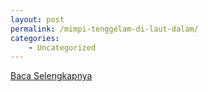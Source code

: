 ```yaml
---
layout: post
permalink: /mimpi-tenggelam-di-laut-dalam/
categories:
    - Uncategorized
---
```


[Baca Selengkapnya](/09)